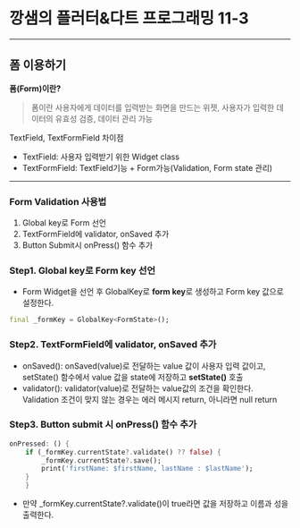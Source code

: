 # 깡샘의 플러터&다트 프로그래밍 11-3
---
## 폼 이용하기

**폼(Form)이란?**
> 폼이란 사용자에게 데이터를 입력받는 화면을 만드는 위젯, 사용자가 입력한 데이터의 유효성 검증, 데이터 관리 가능

TextField, TextFormField 차이점
- TextField: 사용자 입력받기 위한 Widget class
- TextFormField: TextField기능 + Form가능(Validation, Form state 관리)
---
### Form Validation 사용법
1. Global key로 Form 선언
2. TextFormField에 validator, onSaved 추가
3. Button Submit시 onPress() 함수 추가

### Step1. Global key로 Form key 선언
- Form Widget을 선언 후 GlobalKey<FormState>로 **form key**로 생성하고 Form key 값으로 설정한다.

```dart
final _formKey = GlobalKey<FormState>();
```

### Step2. TextFormField에 validator, onSaved 추가
- onSaved(): onSaved(value)로 전달하는 value 값이 사용자 입력 값이고, setState() 함수에서 value 값을 state에 저장하고 **setState()** 호출
- validator(): validator(value)로 전달하는 value값의 조건을 확인한다. Validation 조건이 맞지 않는 경우는 에러 메시지 return, 아니라면 null return

### Step3. Button submit 시 onPress() 함수 추가
```dart
onPressed: () {
    if (_formKey.currentState?.validate() ?? false) {
        _formKey.currentState?.save();
        print('firstName: $firstName, lastName : $lastName');
    }
    }
```
- 만약 _formKey.currentState?.validate()이 true라면 값을 저장하고 이름과 성을 출력한다.